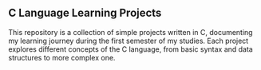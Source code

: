 ## C Language Learning Projects

This repository is a collection of simple projects written in C, documenting my learning journey during the first semester of my studies. Each project explores different concepts of the C language, from basic syntax and data structures to more complex one.
